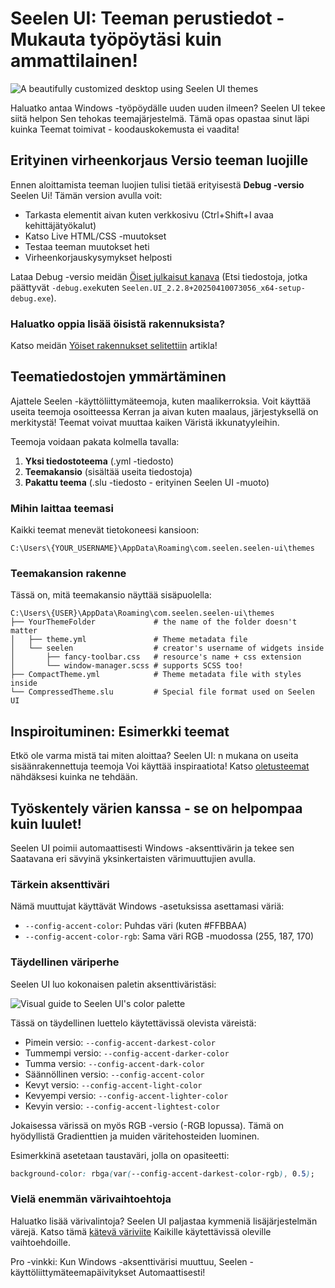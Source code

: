 # Seelen UI: Teeman perustiedot - Mukauta työpöytäsi kuin ammattilainen!

![A beautifully customized desktop using Seelen UI themes](https://raw.githubusercontent.com/Seelen-Inc/sl-blogs/refs/heads/master/blog/seelen-ui-theme-tutorial/image.png)

Haluatko antaa Windows -työpöydälle uuden uuden ilmeen? Seelen UI tekee siitä
helpon Sen tehokas teemajärjestelmä. Tämä opas opastaa sinut läpi kuinka Teemat
toimivat - koodauskokemusta ei vaadita!

## Erityinen virheenkorjaus Versio teeman luojille

Ennen aloittamista teeman luojien tulisi tietää erityisestä **Debug -versio**
Seelen Ui! Tämän version avulla voit:

- Tarkasta elementit aivan kuten verkkosivu (Ctrl+Shift+I avaa
  kehittäjätyökalut)
- Katso Live HTML/CSS -muutokset
- Testaa teeman muutokset heti
- Virheenkorjauskysymykset helposti

Lataa Debug -versio meidän
[Öiset julkaisut kanava](https://seelen.io/apps/seelen-ui/releases/nightly)
(Etsi tiedostoja, jotka päättyvät `-debug.exe`kuten
`Seelen.UI_2.2.8+20250410073056_x64-setup-debug.exe`).

### Haluatko oppia lisää öisistä rakennuksista?

Katso meidän
[Yöiset rakennukset selitettiin](https://seelen.io/blog/seelen-ui-nightly)
artikla!

## Teematiedostojen ymmärtäminen

Ajattele Seelen -käyttöliittymäteemoja, kuten maalikerroksia. Voit käyttää
useita teemoja osoitteessa Kerran ja aivan kuten maalaus, järjestyksellä on
merkitystä! Teemat voivat muuttaa kaiken Väristä ikkunatyyleihin.

Teemoja voidaan pakata kolmella tavalla:

1. **Yksi tiedostoteema** (.yml -tiedosto)
2. **Teemakansio** (sisältää useita tiedostoja)
3. **Pakattu teema** (.slu -tiedosto - erityinen Seelen UI -muoto)

### Mihin laittaa teemasi

Kaikki teemat menevät tietokoneesi kansioon:

```text
C:\Users\{YOUR_USERNAME}\AppData\Roaming\com.seelen.seelen-ui\themes
```

### Teemakansion rakenne

Tässä on, mitä teemakansio näyttää sisäpuolella:

```text
C:\Users\{USER}\AppData\Roaming\com.seelen.seelen-ui\themes
├── YourThemeFolder             # the name of the folder doesn't matter
│   ├── theme.yml               # Theme metadata file
│   └── seelen                  # creator's username of widgets inside
│       ├── fancy-toolbar.css   # resource's name + css extension
│       └── window-manager.scss # supports SCSS too!
├── CompactTheme.yml            # Theme metadata file with styles inside
└── CompressedTheme.slu         # Special file format used on Seelen UI
```

## Inspiroituminen: Esimerkki teemat

Etkö ole varma mistä tai miten aloittaa? Seelen UI: n mukana on useita
sisäänrakennettuja teemoja Voi käyttää inspiraatiota! Katso
[oletusteemat](https://github.com/eythaann/Seelen-UI/tree/master/static/themes)
nähdäksesi kuinka ne tehdään.

## Työskentely värien kanssa - se on helpompaa kuin luulet!

Seelen UI poimii automaattisesti Windows -aksenttivärin ja tekee sen Saatavana
eri sävyinä yksinkertaisten värimuuttujien avulla.

### Tärkein aksenttiväri

Nämä muuttujat käyttävät Windows -asetuksissa asettamasi väriä:

- `--config-accent-color`: Puhdas väri (kuten #FFBBAA)
- `--config-accent-color-rgb`: Sama väri RGB -muodossa (255, 187, 170)

### Täydellinen väriperhe

Seelen UI luo kokonaisen paletin aksenttiväristäsi:

![Visual guide to Seelen UI's color palette](https://raw.githubusercontent.com/Seelen-Inc/sl-blogs/refs/heads/master/blog/seelen-ui-theme-tutorial/colors.png)

Tässä on täydellinen luettelo käytettävissä olevista väreistä:

- Pimein versio: `--config-accent-darkest-color`
- Tummempi versio: `--config-accent-darker-color`
- Tumma versio: `--config-accent-dark-color`
- Säännöllinen versio: `--config-accent-color`
- Kevyt versio: `--config-accent-light-color`
- Kevyempi versio: `--config-accent-lighter-color`
- Kevyin versio: `--config-accent-lightest-color`

Jokaisessa värissä on myös RGB -versio (-RGB lopussa). Tämä on hyödyllistä
Gradienttien ja muiden väritehosteiden luominen.

Esimerkkinä asetetaan taustaväri, jolla on opasiteetti:

```css
background-color: rbga(var(--config-accent-darkest-color-rgb), 0.5);
```

### Vielä enemmän värivaihtoehtoja

Haluatko lisää värivalintoja? Seelen UI paljastaa kymmeniä lisäjärjestelmän
värejä. Katso tämä
[kätevä väriviite](https://gist.github.com/eythaann/cd9a3cda0206ce23a17f5ea00ec2ba06)
Kaikille käytettävissä oleville vaihtoehdoille.

Pro -vinkki: Kun Windows -aksenttivärisi muuttuu, Seelen
-käyttöliittymäteemapäivitykset Automaattisesti!
